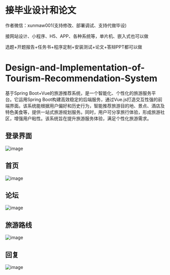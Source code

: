 # 接毕业设计和论文
作者微信：xunmaw001(支持修改、部署调试、支持代做毕设)

接网站设计、小程序、H5、APP、各种系统等，单片机、嵌入式也可以做

选题+开题报告+任务书+程序定制+安装测试+论文+答辩PPT都可以做
# Design-and-Implementation-of-Tourism-Recommendation-System
基于Spring Boot+Vue的旅游推荐系统，是一个智能化、个性化的旅游服务平台。它运用Spring Boot构建高效稳定的后端服务，通过Vue.js打造交互性强的前端界面。该系统能根据用户偏好和历史行为，智能推荐旅游目的地、景点、酒店及特色美食等，提供一站式旅游规划服务。同时，用户可分享旅行体验，形成旅游社区，增强用户粘性。该系统旨在提升旅游服务体验，满足个性化旅游需求。
## 登录界面
![image](https://github.com/user-attachments/assets/e048e2fb-643d-4ec3-844e-535766e6bf40)
## 首页
![image](https://github.com/user-attachments/assets/7c10ce21-04db-4ad1-9d04-053989bd0bd4)
## 论坛
![image](https://github.com/user-attachments/assets/94155b30-f82f-41fb-a035-6dc792d80b00)
## 旅游路线
![image](https://github.com/user-attachments/assets/c849a9fc-fcc2-43d3-881a-5da59600efc4)
## 回复
![image](https://github.com/user-attachments/assets/0c7ba443-fb2e-4001-ac2c-b893745d284d)
